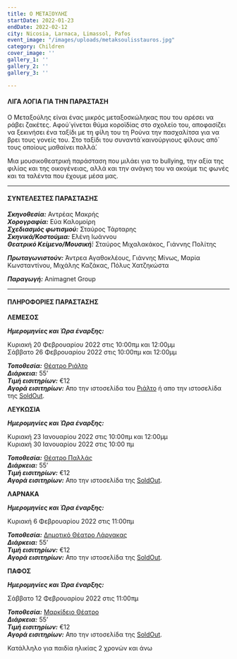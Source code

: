 ```yaml
---
title: Ο ΜΕΤΑΞΟΥΛΗΣ
startDate: 2022-01-23
endDate: 2022-02-12
city: Nicosia, Larnaca, Limassol, Pafos
event_image: "/images/uploads/metaksoulisstauros.jpg"
category: Children
cover_image: ''
gallery_1: ''
gallery_2: ''
gallery_3: ''

---
```

#### ΛΙΓΑ ΛΟΓΙΑ ΓΙΑ ΤΗΝ ΠΑΡΑΣΤΑΣΗ

Ο Μεταξούλης είναι ένας μικρός μεταξοσκώληκας που του αρέσει να ράβει ζακέτες. Αφού́ γίνεται θύμα κοροϊδίας στο σχολείο του, αποφασίζει να ξεκινήσει ένα ταξίδι με τη φίλη του τη Ρούνα την πασχαλίτσα για να βρει τους γονείς του. Στο ταξίδι του συναντά́ καινούργιους φίλους από́ τους οποίους μαθαίνει πολλά́.

Μια μουσικοθεατρική παράσταση που μιλάει για το bullying, την αξία της φιλίας και της οικογένειας, αλλά και την ανάγκη του να ακούμε τις φωνές και τα ταλέντα που έχουμε μέσα μας.

***

#### ΣΥΝΤΕΛΕΣΤΕΣ ΠΑΡΑΣΤΑΣΗΣ

**_Σκηνοθεσία:_** Αντρέας Μακρής  
**_Χορογραφία:_** Εύα Καλομοίρη  
**_Σχεδιασμός φωτισμού:_** Σταύρος Τάρταρης  
**_Σκηνικά/Κοστούμια:_** Ελένη Ιωάννου  
**_Θεατρικό Κείμενο/Μουσική́:_** Σταύρος Μιχαλακάκος, Γιάννης Πολίτης

**_Πρωταγωνιστούν:_** Άντρεα Αγαθοκλέους, Γιάννης Μίνως, Μαρία Κωνσταντίνου, Μιχάλης Καζάκας, Πόλυς Χατζηκώστα

**_Παραγωγή:_** Animagnet Group

***

#### ΠΛΗΡΟΦΟΡΙΕΣ ΠΑΡΑΣΤΑΣΗΣ

**ΛΕΜΕΣΟΣ**

**_Ημερομηνίες και Ώρα έναρξης:_**

Κυριακή 20 Φεβρουαρίου 2022 στις 10:00πμ και 12:00μμ  
Σάββατο 26 Φεβρουαρίου 2022 στις 10:00πμ και 12:00μμ

**_Τοποθεσία:_** [Θέατρο Ριάλτο](https://www.google.com/maps/place/Rialto+Theatre/@34.6798494,33.0444744,18z/data=!4m5!3m4!1s0x14e7331ab1ec9197:0xdf6e42bed1d077b1!8m2!3d34.6797568!4d33.0455527 "https://www.google.com/maps/place/Rialto+Theatre/@34.6798494,33.0444744,18z/data=!4m5!3m4!1s0x14e7331ab1ec9197:0xdf6e42bed1d077b1!8m2!3d34.6797568!4d33.0455527")  
**_Διάρκεια:_** 55’  
**_Τιμή εισιτηρίων:_** €12  
**_Αγορά εισιτηρίων:_** Απο την ιστοσελίδα του [Ριάλτο](https://rialto.interticket.com/program/metaksoulisstauros-mikhalakakos-giannis-politis-2511 "https://rialto.interticket.com/program/metaksoulisstauros-mikhalakakos-giannis-politis-2511") ή απο την ιστοσελίδα της [SoldOut](https://www.soldoutticketbox.com/en/home "https://www.soldoutticketbox.com/en/home").

**ΛΕΥΚΩΣΙΑ**

**_Ημερομηνίες και Ώρα έναρξης:_**

Κυριακή 23 Ιανουαρίου 2022 στις 10:00πμ και 12:00μμ  
Κυριακή 30 Ιανουαρίου 2022 στις 10:00 πμ

**_Τοποθεσία:_** [Θέατρο Παλλάς](https://www.google.com/maps/place/Pallas+Theater/@35.1732295,33.3551574,17z/data=!3m1!4b1!4m5!3m4!1s0x14de17502ddb6def:0xf9034fe4278c3e69!8m2!3d35.1732295!4d33.3573461 "https://www.google.com/maps/place/Pallas+Theater/@35.1732295,33.3551574,17z/data=!3m1!4b1!4m5!3m4!1s0x14de17502ddb6def:0xf9034fe4278c3e69!8m2!3d35.1732295!4d33.3573461")  
**_Διάρκεια:_** 55’  
**_Τιμή εισιτηρίων:_** €12  
**_Αγορά εισιτηρίων:_** Απο την ιστοσελίδα της [SoldOut](https://www.soldoutticketbox.com/en/home "https://www.soldoutticketbox.com/en/home").

**ΛΑΡΝΑΚΑ**

**_Ημερομηνίες και Ώρα έναρξης:_**

Κυριακή 6 Φεβρουαρίου 2022 στις 11:00πμ

**_Τοποθεσία:_** [Δημοτικό Θέατρο Λάρνακας](https://www.google.com/maps/place/%CE%94%CE%B7%CE%BC%CE%BF%CF%84%CE%B9%CE%BA%CE%BF+%CE%98%CE%B5%CE%B1%CF%84%CF%81%CE%BF+%CE%9B%CE%B1%CF%81%CE%BD%CE%B1%CE%BA%CE%B1%CF%82/@34.9160535,33.6242074,17z/data=!3m1!4b1!4m5!3m4!1s0x14e08357d0583743:0x9596f1dd1e03bce6!8m2!3d34.9160535!4d33.6263961 "https://www.google.com/maps/place/%CE%94%CE%B7%CE%BC%CE%BF%CF%84%CE%B9%CE%BA%CE%BF+%CE%98%CE%B5%CE%B1%CF%84%CF%81%CE%BF+%CE%9B%CE%B1%CF%81%CE%BD%CE%B1%CE%BA%CE%B1%CF%82/@34.9160535,33.6242074,17z/data=!3m1!4b1!4m5!3m4!1s0x14e08357d0583743:0x9596f1dd1e03bce6!8m2!3d34.9160535!4d33.6263961")  
**_Διάρκεια:_** 55’  
**_Τιμή εισιτηρίων:_** €12  
**_Αγορά εισιτηρίων:_** Απο την ιστοσελίδα της [SoldOut](https://www.soldoutticketbox.com/en/home "https://www.soldoutticketbox.com/en/home").

**ΠΑΦΟΣ**

**_Ημερομηνίες και Ώρα έναρξης:_**

Σάββατο 12 Φεβρουαρίου 2022 στις 11:00πμ

**_Τοποθεσία:_** [Μαρκίδειο Θέατρο](https://www.google.com/maps/place/Markideio+Theatre/@34.7781598,32.4210447,17z/data=!3m1!4b1!4m5!3m4!1s0x14e706f5450bd66d:0x68a598c2c5136439!8m2!3d34.7781101!4d32.4232146 "https://www.google.com/maps/place/Markideio+Theatre/@34.7781598,32.4210447,17z/data=!3m1!4b1!4m5!3m4!1s0x14e706f5450bd66d:0x68a598c2c5136439!8m2!3d34.7781101!4d32.4232146")  
**_Διάρκεια:_** 55’  
**_Τιμή εισιτηρίων:_** €12  
**_Αγορά εισιτηρίων:_** Απο την ιστοσελίδα της [SoldOut](https://www.soldoutticketbox.com/en/home "https://www.soldoutticketbox.com/en/home").

Κατάλληλο για παιδία ηλικίας 2 χρονών και άνω